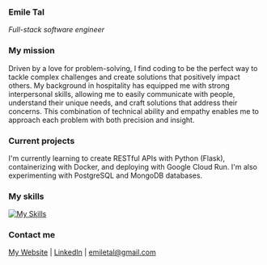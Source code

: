 ### Emile Tal
*Full-stack software engineer*

### My mission
Driven by a love for problem-solving, I find coding to be the perfect way to tackle complex challenges and create solutions that positively impact others. My background in hospitality has equipped me with strong interpersonal skills, allowing me to easily communicate  with people, understand their unique needs, and craft solutions that address their concerns. This combination of technical ability and empathy enables me to approach each problem with both precision and insight.

### Current projects
I'm currently learning to create RESTful APIs with Python (Flask), containerizing with Docker, and deploying with Google Cloud Run. I'm also experimenting with PostgreSQL and MongoDB databases.

### My skills
[![My Skills](https://skillicons.dev/icons?i=html,css,sass,js,ts,react,nodejs,express,python,flask,docker,mysql,postgres,git)](https://skillicons.dev)

### Contact me
[My Website](https://emiletal.com) |
[LinkedIn](https://www.linkedin.com/in/emile-tal) |
emiletal@gmail.com
